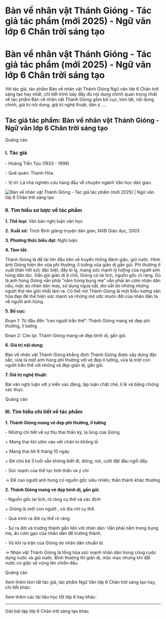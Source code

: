 # Bàn về nhân vật Thánh Gióng - Tác giả tác phẩm (mới 2025) - Ngữ văn lớp 6 Chân trời sáng tạo

# Bàn về nhân vật Thánh Gióng - Tác giả tác phẩm (mới 2025) - Ngữ văn lớp 6 Chân trời sáng tạo

Với tác giả, tác phẩm Bàn về nhân vật Thánh Gióng Ngữ văn lớp 6 Chân trời sáng tạo hay nhất, chi tiết trình bày đầy đủ nội dung chính quan trọng nhất về tác phẩm Bàn về nhân vật Thánh Gióng gồm bố cục, tóm tắt, nội dung chính, giá trị nội dung, giá trị nghệ thuật, dàn ý ....

## Tác giả tác phẩm: Bàn về nhân vật Thánh Gióng - Ngữ văn lớp 6 Chân trời sáng tạo

Quảng cáo

### **I. Tác giả**

\- Hoàng Tiến Tựu (1933 - 1998)

\- Quê quán: Thanh Hóa.

\- Vị trí: Là nhà nghiên cứu hàng đầu về chuyên ngành Văn học dân gian.

![Bàn về nhân vật Thánh Gióng - Tác giả tác phẩm \(mới 2025\) | Ngữ văn lớp 6 Chân trời sáng tạo](https://vietjack.com/soan-van-lop-6-ct/images/tac-gia-tac-pham-ban-ve-nhan-vat-thanh-giong-77519.png)

### **II. Tìm hiểu sơ lược về tác phẩm**

**1\. Thể loại:** Văn bản nghị luận văn học 

**2\. Xuất xứ:** Trích Bình giảng truyện dân gian, NXB Giáo dục, 2003.

**3\. Phương thức biểu đạt:** Nghị luận

**4\. Tóm tắt:**

Thánh Gióng là đề tài lớn đầu tiên về truyền thống đánh giặc, giữ nước. Hình ảnh Gióng hiện lên vừa phi thường, lí tưởng vừa giản dị gần gũi. Phi thường ở xuất thân hết sức đặc biệt, đầy kì lạ, mang sức mạnh lý tưởng của người anh hùng dân tộc. Gần gũi giản dị ở chỗ, Gióng có lai lịch, nguồn gốc rõ ràng. Dù là anh hùng Gióng vẫn phải “nằm trong bụng mẹ” vẫn phải ăn cơm nhân dân nấu, mặc áo nhân dân may, sử dụng ngựa sắt, doi sắt do những những người thợ rèn giỏi nhất làm ra. Có thể nói Thánh Gióng là một biểu tượng văn hóa đẹp đẽ thể hiện sức mạnh và những mơ ước muôn đời của nhân dân ta về người anh hùng. 

**5\. Bố cục:**

Đoạn 1: Từ đầu đến “con người trần thế”: Thánh Gióng mang vẻ đẹp phi thường, lí tưởng

Đoạn 2: Còn lại: Thánh Gióng mang vẻ đẹp bình dị, gần gũi.

**6\. Giá trị nội dung:**

Bàn về nhân vật Thánh Gióng khẳng định Thánh Gióng được xây dựng đặc sắc, vừa là một anh hùng phi thường với vẻ đẹp lí tưởng, vừa là một con người trần thế với những vẻ đẹp giản dị, gần gũi.

**7\. Giá trị nghệ thuật:**

Bài văn nghị luận với ý kiến xác đáng, lập luận chặt chẽ, lí lẽ và bằng chứng xác thực.

Quảng cáo

### **III. Tìm hiểu chi tiết về tác phẩm**

**1\. Thánh Gióng mang vẻ đẹp phi thường, lí tưởng**

\- Những chi tiết về sự thụ thai thần kỳ, lạ lùng của Gióng 

\+ Mang thai khi ướm vào vết chân to khổng lồ

\+ Mang thai tới 9 tháng 10 ngày

\+ Đẻ chú bé 3 tuổi vẫn không biết đi, đứng, nói, cười đặt đâu ngồi đấy.

\- Sức mạnh của thể lực tinh thần và ý chí

→ Đề cao người anh hùng có nguồn gốc siêu nhiên, thần thánh khác thường

**2\. Thánh Gióng mang vẻ đẹp bình dị, gần gũi.**

\- Nguồn gốc lai lịch, rõ ràng cụ thể và xác định

\+ Gióng là một con người , có địa chỉ cụ thể.

\- Quá trình ra đời cụ thể rõ ràng 

\- Sự ra đời và trưởng thành gắn liền với nhân dân: Vẫn phải nằm trong bụng mẹ, ăn cơm gạo của nhân dân để trường thành.

\- Vũ khí ra trận của Gióng do nhân dân chuẩn bị

→ Nhân vật Thánh Gióng là tổng hòa sức mạnh nhân dân trong công cuộc dựng nước và giữ nước. Bình thường thì giản dị, mộc mạc nhưng khi đất nước có giặc sẽ vùng lên chiến đấu. 

Quảng cáo

Xem thêm tóm tắt tác giả, tác phẩm Ngữ Văn lớp 6 Chân trời sáng tạo hay, chi tiết khác:

Xem thêm các tài liệu học tốt lớp 6 hay khác:

* * *

Giải bài tập lớp 6 Chân trời sáng tạo khác
